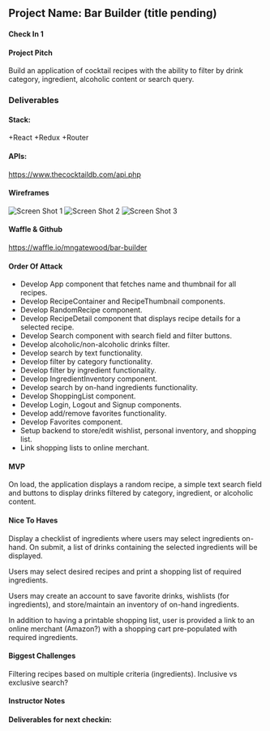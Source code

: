 ## Project Name:  Bar Builder (title pending)

#### Check In 1

#### Project Pitch
Build an application of cocktail recipes with the ability to filter by drink category, ingredient, alcoholic content or search query.

### Deliverables

#### Stack:
+React
+Redux
+Router

#### APIs:
https://www.thecocktaildb.com/api.php

#### Wireframes
![Screen Shot 1](https://raw.githubusercontent.com/mngatewood/front-end-submissions-public/check-in-1/1711/mod-3/personal-project/michael-gatewood/ScreenShot-3.png)
![Screen Shot 2](https://raw.githubusercontent.com/mngatewood/front-end-submissions-public/check-in-1/1711/mod-3/personal-project/michael-gatewood/ScreenShot-1.png)
![Screen Shot 3](https://raw.githubusercontent.com/mngatewood/front-end-submissions-public/check-in-1/1711/mod-3/personal-project/michael-gatewood/ScreenShot-2.png)

#### Waffle & Github
https://waffle.io/mngatewood/bar-builder

#### Order Of Attack
* Develop App component that fetches name and thumbnail for all recipes.
* Develop RecipeContainer and RecipeThumbnail components.
* Develop RandomRecipe component.
* Develop RecipeDetail component that displays recipe details for a selected recipe.
* Develop Search component with search field and filter buttons.
* Develop alcoholic/non-alcoholic drinks filter.
* Develop search by text functionality.
* Develop filter by category functionality.
* Develop filter by ingredient functionality.
* Develop IngredientInventory component.
* Develop search by on-hand ingredients functionality.
* Develop ShoppingList component.
* Develop Login, Logout and Signup components.
* Develop add/remove favorites functionality.
* Develop Favorites component.
* Setup backend to store/edit wishlist, personal inventory, and shopping list.
* Link shopping lists to online merchant.

#### MVP
On load, the application displays a random recipe, a simple text search field and buttons to display drinks filtered by category, ingredient, or alcoholic content.

#### Nice To Haves
Display a checklist of ingredients where users may select ingredients on-hand.  On submit, a list of drinks containing the selected ingredients will be displayed.

Users may select desired recipes and print a shopping list of required ingredients.

Users may create an account to save favorite drinks, wishlists (for ingredients), and store/maintain an inventory of on-hand ingredients.

In addition to having a printable shopping list, user is provided a link to an online merchant (Amazon?) with a shopping cart pre-populated with required ingredients.

#### Biggest Challenges
Filtering recipes based on multiple criteria (ingredients).  Inclusive vs exclusive search?

#### Instructor Notes

#### Deliverables for next checkin:
